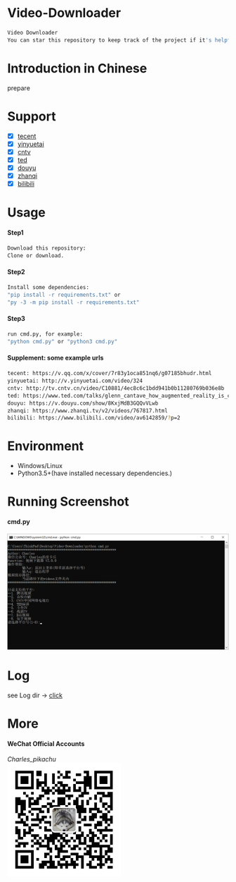 # Video-Downloader
```sh
Video Downloader  
You can star this repository to keep track of the project if it's helpful for you, thank you for your support.
```

# Introduction in Chinese
prepare

# Support
- [x] [tecent](https://v.qq.com/)
- [x] [yinyuetai](http://www.yinyuetai.com)
- [x] [cntv](http://tv.cntv.cn/)
- [x] [ted](https://www.ted.com/talks?language=zh-cn)
- [x] [douyu](https://www.douyu.com/)
- [x] [zhanqi](https://videos.zhanqi.tv/)
- [x] [bilibili](https://www.bilibili.com/)

# Usage
#### Step1
```sh
Download this repository:
Clone or download.
```
#### Step2
```sh
Install some dependencies:  
"pip install -r requirements.txt" or  
"py -3 -m pip install -r requirements.txt"  
```
#### Step3
```sh
run cmd.py, for example:  
"python cmd.py" or "python3 cmd.py"
```
#### Supplement: some example urls
```sh
tecent: https://v.qq.com/x/cover/7r83y1oca851nq6/g07185bhudr.html
yinyuetai: http://v.yinyuetai.com/video/324
cntv: http://tv.cntv.cn/video/C10881/4ec8c6c1bdd941b0b11280769b036e8b
ted: https://www.ted.com/talks/glenn_cantave_how_augmented_reality_is_changing_activism?language=zh-tw
douyu: https://v.douyu.com/show/8KxjMdB3GQQvVLwb
zhanqi: https://www.zhanqi.tv/v2/videos/767817.html
bilibili: https://www.bilibili.com/video/av6142859/?p=2
```

# Environment
- Windows/Linux
- Python3.5+(have installed necessary dependencies.)

# Running Screenshot
#### cmd.py
![img](./Screenshot/cmd.png)

# Log
see Log dir → [click](./LOG)

# More
#### WeChat Official Accounts
*Charles_pikachu*  
![img](./Screenshot/pikachu.jpg)